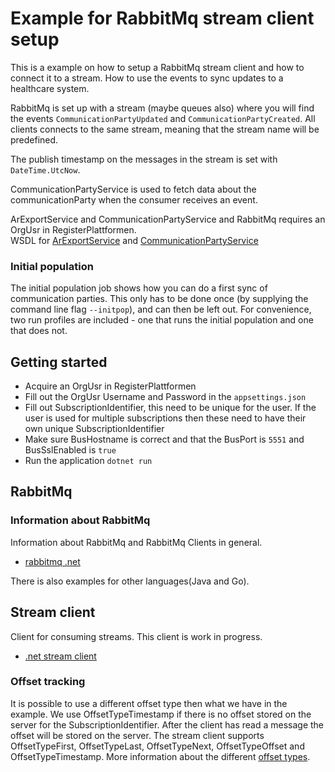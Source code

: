 # Example for RabbitMq stream client setup
This is a example on how to setup a RabbitMq stream client and how to connect it to a stream.
How to use the events to sync updates to a healthcare system.

RabbitMq is set up with a stream (maybe queues also) where you will find the events `CommunicationPartyUpdated` and `CommunicationPartyCreated`. 
All clients connects to the same stream, meaning that the stream name will be predefined.

The publish timestamp on the messages in the stream is set with `DateTime.UtcNow`.

CommunicationPartyService is used to fetch data about the communicationParty when the consumer receives an event.

ArExportService and CommunicationPartyService and RabbitMq requires an OrgUsr in RegisterPlattformen.  
WSDL for [ArExportService](https://ws-web.test.nhn.no/v1/ARExport) and [CommunicationPartyService](https://register-web.test.nhn.no/v1/AR)

### Initial population
The initial population job shows how you can do a first sync of communication parties. This only has to be done once (by supplying the command line flag `--initpop`), and can then be left out.
For convenience, two run profiles are included - one that runs the initial population and one that does not.

## Getting started
* Acquire an OrgUsr in RegisterPlattformen
* Fill out the OrgUsr Username and Password in the `appsettings.json`
* Fill out SubscriptionIdentifier, this need to be unique for the user. If the user is used for multiple subscriptions then these need to have their own unique SubscriptionIdentifier 
* Make sure BusHostname is correct and that the BusPort is `5551` and BusSslEnabled is `true`
* Run the application `dotnet run`

## RabbitMq
### Information about RabbitMq
Information about RabbitMq and RabbitMq Clients in general. 
* [rabbitmq .net](https://www.rabbitmq.com/dotnet.html)

There is also examples for other languages(Java and Go).

## Stream client
Client for consuming streams. This client is work in progress.
* [.net stream client](https://github.com/rabbitmq/rabbitmq-stream-dotnet-client)

### Offset tracking
It is possible to use a different offset type then what we have in the example. We use OffsetTypeTimestamp if there is no offset stored on the server for the SubscriptionIdentifier.
After the client has read a message the offset will be stored on the server.
The stream client supports OffsetTypeFirst, OffsetTypeLast, OffsetTypeNext, OffsetTypeOffset and OffsetTypeTimestamp.
More information about the different [offset types](https://github.com/rabbitmq/rabbitmq-stream-dotnet-client#offset-types).

